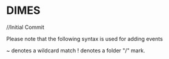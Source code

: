 # DIMES
//Initial Commit

Please note that the following syntax is used for adding events

~ denotes a wildcard match
! denotes a folder "/" mark.